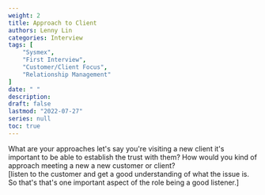 ```yaml
---
weight: 2
title: Approach to Client
authors: Lenny Lin
categories: Interview
tags: [
    "Sysmex",
    "First Interview",
    "Customer/Client Focus",
    "Relationship Management"
]
date: " "
description: 
draft: false
lastmod: "2022-07-27"
series: null
toc: true
---
```



What are your approaches let's say you're visiting a new client it's important to be able to establish the trust with them? How would you kind of approach meeting a new a new customer or client?   
[listen to the customer and get a good understanding of what the issue is. So that's that's one important aspect of the role being a good listener.]  

